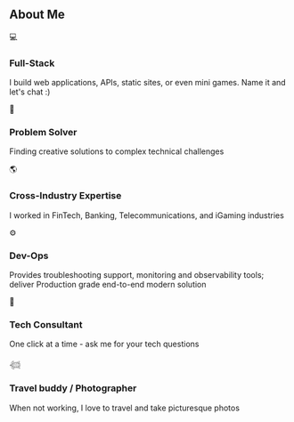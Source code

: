 <!-- ---
title: About Me
--->

<!-- About Me Section -->
<section id="about-me" class="section about-section">
  <div class="section-content">
    <h2 class="section-heading">About Me</h2>
    <div class="about-content">
      <!-- <div class="about-text">
        <p>
          I started my professional career in an Australian IT-solution company based in Manila. 
          We build loan origination systems using SmallTalk (a language developed by Alan Kay, the founder of OOP). 
          I honed my skills on OOP foundations and business analysis.
        </p>
        <p>
          After years of experience, I moved to Singapore and worked in French Investment Bank. We build in-house solutions for corporate clients; migrated monoliths into microservices,
          favored Test driven development, and containerised applications. 
          I got promoted as Technical Lead and embrace continous learning since then.
        </p>
         <p>
          Following years of professional growth, I moved to a new industry, Telecommunications. 
          It's a Singapore company that co-owns many Telco-companies in Asia. 
          I worked on Orchestration projects that supports 5G Technology.
        </p>
         <p>
          Fast forward to today, I moved to Estonia and currently working in the iGaming industry. 
          We build responsible and engaging games that are performant and highly scalable.
        </p>
      </div> -->
      <div class="about-highlights">
        <div class="highlight-item">
          <span class="highlight-icon">💻</span>
          <h3>Full-Stack</h3>
          <p>I build web applications, APIs, static sites, or even mini games. Name it and let's chat :)</p>
        </div>
        <div class="highlight-item">
          <span class="highlight-icon">🚀</span>
          <h3>Problem Solver</h3>
          <p>Finding creative solutions to complex technical challenges</p>
        </div>
        <div class="highlight-item">
          <span class="highlight-icon">🌎</span>
          <h3>Cross-Industry Expertise</h3>
          <p>I worked in FinTech, Banking, Telecommunications, and iGaming industries</p>
        </div>
      </div>
      <div class="about-highlights">
        <div class="highlight-item">
          <span class="highlight-icon">⚙️</span>
          <h3>Dev-Ops</h3>
          <p>Provides troubleshooting support, monitoring and observability tools; deliver Production grade end-to-end modern solution</p>
        </div>
        <div class="highlight-item">
          <span class="highlight-icon">🤖</span>
          <h3>Tech Consultant</h3>
          <p>One click at a time - ask me for your tech questions</p>
        </div>
        <div class="highlight-item">
          <span class="highlight-icon">𓆉</span>
          <h3>Travel buddy / Photographer</h3>
          <p>When not working, I love to travel and take picturesque photos</p>
        </div>
      </div>
    </div>
  </div>
</section>
